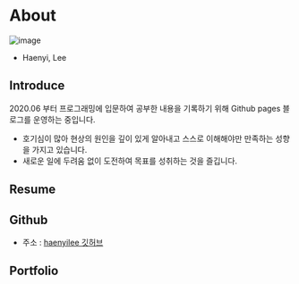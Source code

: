 # About

![image](https://user-images.githubusercontent.com/66978721/103251489-2f3ae400-49bc-11eb-8043-36f9c2718aa5.png) 
- Haenyi, Lee

## Introduce

2020.06 부터 프로그래밍에 입문하여 공부한 내용을 기록하기 위해 Github pages 블로그를 운영하는 중입니다. 

- 호기심이 많아 현상의 원인을 깊이 있게 알아내고 스스로 이해해야만 만족하는 성향을 가지고 있습니다. 
- 새로운 일에 두려움 없이 도전하여 목표를 성취하는 것을 즐깁니다.

## Resume

## Github
- 주소 : [haenyilee 깃허브](https://github.com/haenyilee)

## Portfolio
